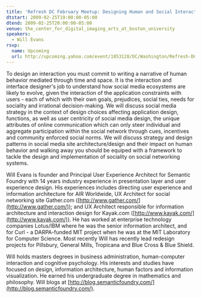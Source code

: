 ```yaml
---
title: 'Refresh DC February Meetup: Designing Human and Social Interactions'
dtstart: 2009-02-25T19:00:00-05:00
dtend: 2009-02-25T20:00:00-05:00
venue: the_center_for_digital_imaging_arts_at_boston_university
speakers:
  - Will Evans
rsvp:
  name: Upcoming
  url: http://upcoming.yahoo.com/event/1853128/DC/Washington/Refresh-DC-February-Meetup-Designing-Human-and-Social-Interactions/The-Center-for-Digital-Imaging-Arts-at-Boston-University/
---
```


To design an interaction you must commit to writing a narrative of human behavior mediated through time and space. It is the interaction and interface designer's job to understand how social media ecosystems are likely to evolve, given the interaction of the application constraints with users - each of which with their own goals, prejudices, social ties, needs for sociality and irrational decision-making. We will discuss social media strategy in the context of design choices affecting application design, functions, as well as user centricity of social media design, the unique attributes of online communication which can only steer individual and aggregate participation within the social network through cues, incentives and community enforced social norms. We will discuss strategy and design patterns in social media site architecture/design and their impact on human behavior and walking away you should be equiped with a framework to tackle the design and implementation of sociality on social networking systems.

Will Evans is founder and Principal User Experience Architect for Semantic Foundry with 14 years industry experience in presentation layer and user experience design. His experiences includes directing user experience and information architecture for AIR Worldwide, UX Architect for social networking site Gather.com ([http://www.gather.com/](http://www.gather.com/)); and UX Architect responsible for information architecture and interaction design for Kayak.com ([http://www.kayak.com/](http://www.kayak.com/)). He has worked at enterprise technology companies Lotus/IBM where he was the senior information architect, and for Curl - a DARPA-funded MIT project when he was at the MIT Laboratory for Computer Science. Most recently Will has recently lead redesign projects for Pillsbury, General Mills, Tropicana and Blue Cross & Blue Shield.

Will holds masters degrees in business administration, human-computer interaction and cognitive psychology. His interests and studies have focused on design, information architecture, human factors and information visualization. He earned his undergraduate degree in mathematics and philosophy. Will blogs at [http://blog.semanticfoundry.com/](http://blog.semanticfoundry.com/).